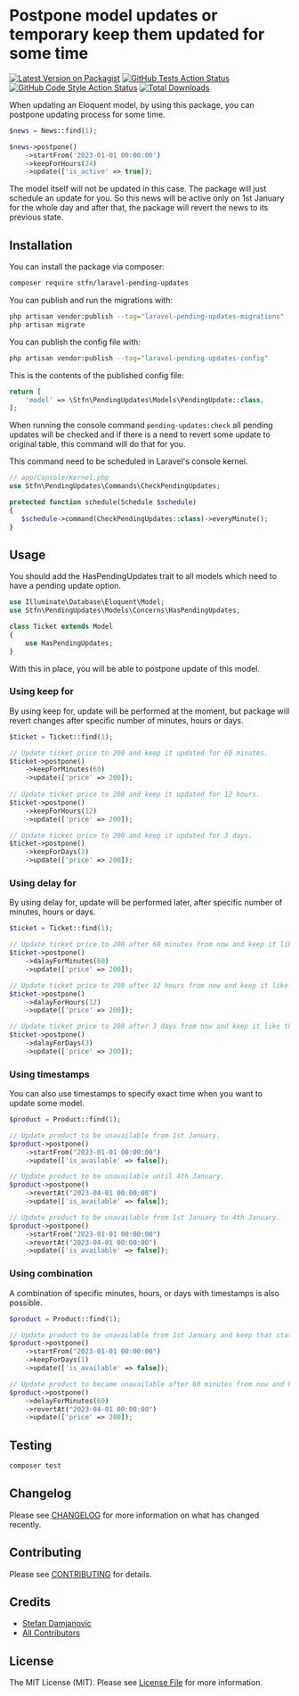 # Postpone model updates or temporary keep them updated for some time 

[![Latest Version on Packagist](https://img.shields.io/packagist/v/stfndamjanovic/laravel-update-postponer.svg?style=flat-square)](https://packagist.org/packages/stfndamjanovic/laravel-temp-actions)
[![GitHub Tests Action Status](https://img.shields.io/github/actions/workflow/status/stfndamjanovic/laravel-update-postponer/run-tests.yml?branch=main&label=tests&style=flat-square)](https://github.com/stfndamjanovic/laravel-temp-actions/actions?query=workflow%3Arun-tests+branch%3Amain)
[![GitHub Code Style Action Status](https://img.shields.io/github/actions/workflow/status/stfndamjanovic/laravel-update-postponer/fix-php-code-style-issues.yml?branch=main&label=code%20style&style=flat-square)](https://github.com/stfndamjanovic/laravel-temp-actions/actions?query=workflow%3A"Fix+PHP+code+style+issues"+branch%3Amain)
[![Total Downloads](https://img.shields.io/packagist/dt/stfndamjanovic/laravel-update-postponer.svg?style=flat-square)](https://packagist.org/packages/stfndamjanovic/laravel-temp-actions)

When updating an Eloquent model, by using this package, you can postpone updating process for some time.

```php
$news = News::find(1);

$news->postpone()
    ->startFrom('2023-01-01 00:00:00')
    ->keepForHours(24)
    ->update(['is_active' => true]);
```
The model itself will not be updated in this case. The package will just schedule an update for you.
So this news will be active only on 1st January for the whole day and after that, the package will revert the news to its previous state.

## Installation

You can install the package via composer:

```bash
composer require stfn/laravel-pending-updates
```

You can publish and run the migrations with:

```bash
php artisan vendor:publish --tag="laravel-pending-updates-migrations"
php artisan migrate
```

You can publish the config file with:

```bash
php artisan vendor:publish --tag="laravel-pending-updates-config"
```

This is the contents of the published config file:

```php
return [
    'model' => \Stfn\PendingUpdates\Models\PendingUpdate::class,
];
```
When running the console command `pending-updates:check` all pending updates will be checked
and if there is a need to revert some update to original table, this command will do that for you.

This command need to be scheduled in Laravel's console kernel.
```php
// app/Console/Kernel.php
use Stfn\PendingUpdates\Commands\CheckPendingUpdates;

protected function schedule(Schedule $schedule)
{
   $schedule->command(CheckPendingUpdates::class)->everyMinute();
}
```

## Usage
You should add the HasPendingUpdates trait to all models which need to have a pending update option.

```php
use Illuminate\Database\Eloquent\Model;
use Stfn\PendingUpdates\Models\Concerns\HasPendingUpdates;

class Ticket extends Model
{
    use HasPendingUpdates;
}
```

With this in place, you will be able to postpone update of this model.

### Using keep for

By using keep for, update will be performed at the moment, but package will revert changes after specific number of minutes, hours or days.

```php
$ticket = Ticket::find(1);

// Update ticket price to 200 and keep it updated for 60 minutes.
$ticket->postpone()
    ->keepForMinutes(60)
    ->update(['price' => 200]);
    
// Update ticket price to 200 and keep it updated for 12 hours.
$ticket->postpone()
    ->keepForHours(12)
    ->update(['price' => 200]);

// Update ticket price to 200 and keep it updated for 3 days.
$ticket->postpone()
    ->keepForDays(3)
    ->update(['price' => 200]);
```

### Using delay for

By using delay for, update will be performed later, after specific number of minutes, hours or days.

```php
$ticket = Ticket::find(1);

// Update ticket price to 200 after 60 minutes from now and keep it like that for unlimited time.
$ticket->postpone()
    ->dalayForMinutes(60)
    ->update(['price' => 200]);

// Update ticket price to 200 after 12 hours from now and keep it like that for unlimited time.
$ticket->postpone()
    ->dalayForHours(12)
    ->update(['price' => 200]);

// Update ticket price to 200 after 3 days from now and keep it like that for unlimited time.
$ticket->postpone()
    ->dalayForDays(3)
    ->update(['price' => 200]);
```

### Using timestamps

You can also use timestamps to specify exact time when you want to update some model.

```php
$product = Product::find(1);

// Update product to be unavailable from 1st January.
$product->postpone()
    ->startFrom("2023-01-01 00:00:00")
    ->update(['is_available' => false]);

// Update product to be unavailable until 4th January.
$product->postpone()
    ->revertAt("2023-04-01 00:00:00")
    ->update(['is_available' => false]);

// Update product to be unavailable from 1st January to 4th January.
$product->postpone()
    ->startFrom("2023-01-01 00:00:00")
    ->revertAt("2023-04-01 00:00:00")
    ->update(['is_available' => false]);
```

### Using combination

A combination of specific minutes, hours, or days with timestamps is also possible.
```php
$product = Product::find(1);

// Update product to be unavailable from 1st January and keep that state for 1 day.
$product->postpone()
    ->startFrom("2023-01-01 00:00:00")
    ->keepForDays(1)
    ->update(['is_available' => false]);

// Update product to became unavailable after 60 minutes from now and keep that state until 4th January.
$product->postpone()
    ->delayForMinutes(60)
    ->revertAt("2023-04-01 00:00:00")
    ->update(['price' => 200]);
```

## Testing

```bash
composer test
```

## Changelog

Please see [CHANGELOG](CHANGELOG.md) for more information on what has changed recently.

## Contributing

Please see [CONTRIBUTING](CONTRIBUTING.md) for details.

## Credits

- [Stefan Damjanovic](https://github.com/stfndamjanovic)
- [All Contributors](../../contributors)

## License

The MIT License (MIT). Please see [License File](LICENSE.md) for more information.
